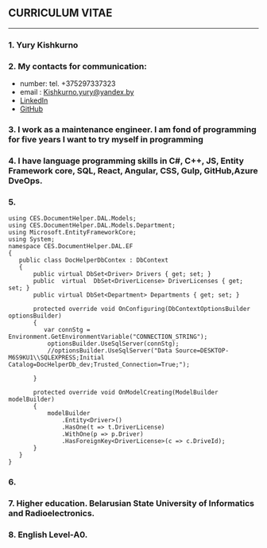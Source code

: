  ## CURRICULUM VITAE 
-------
### 1. Yury Kishkurno
### 2. My contacts for communication:
  * number: tel. +375297337323
  * email : [Kishkurno.yury@yandex.by](Kishkurno.yury@yandex.by)
  * [LinkedIn](https://www.linkedin.com/in/%D1%8E%D1%80%D0%B8%D0%B9-%D0%BA%D0%B8%D1%88%D0%BA%D1%83%D1%80%D0%BD%D0%BE-3514a4183/)
  * [GitHub](https://github.com/YuryZeroCool)
 ### 3. I work as a maintenance engineer. I am fond of programming for five years I want to try myself in programming
 ### 4. I have language programming skills in C#, C++, JS, Entity Framework core, SQL, React, Angular, CSS, Gulp, GitHub,Azure DveOps. 
 ### 5.

 ```
using CES.DocumentHelper.DAL.Models;
using CES.DocumentHelper.DAL.Models.Department;
using Microsoft.EntityFrameworkCore;
using System;
namespace CES.DocumentHelper.DAL.EF
{
    public class DocHelperDbContex : DbContext
    {
        public virtual DbSet<Driver> Drivers { get; set; }
        public  virtual  DbSet<DriverLicense> DriverLicenses { get; set; }
        public virtual DbSet<Department> Departments { get; set; }

        protected override void OnConfiguring(DbContextOptionsBuilder optionsBuilder)
        {
           var connStg = Environment.GetEnvironmentVariable("CONNECTION_STRING");
            optionsBuilder.UseSqlServer(connStg);
            //optionsBuilder.UseSqlServer("Data Source=DESKTOP-M6S9KU1\\SQLEXPRESS;Initial Catalog=DocHelperDb_dev;Trusted_Connection=True;");

        }
                       
        protected override void OnModelCreating(ModelBuilder modelBuilder)
        {
            modelBuilder
                .Entity<Driver>()
                .HasOne(t => t.DriverLicense)
                .WithOne(p => p.Driver)
                .HasForeignKey<DriverLicense>(c => c.DriveId);
        }
    }
}
 ``` 
 ### 6.
 ### 7. Higher education. Belarusian State University of Informatics and Radioelectronics.
 ### 8. English Level-A0.

           


